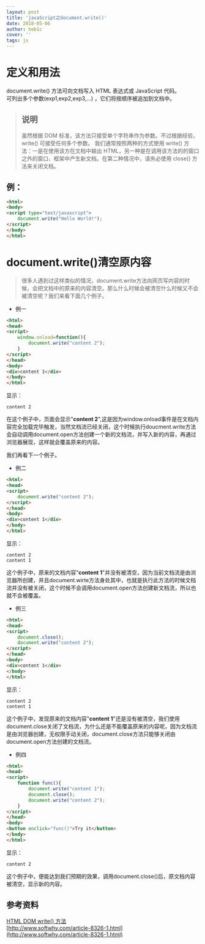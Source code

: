 ```yaml
---
layout: post
title: 'javaScript之document.write()'
date: 2018-05-06
author: heb1c
cover: ''
tags: js
---
```


# 定义和用法
document.write() 方法可向文档写入 HTML 表达式或 JavaScript 代码。  
可列出多个参数(exp1,exp2,exp3,...) ，它们将按顺序被追加到文档中。
> ## 说明
>  虽然根据 DOM 标准，该方法只接受单个字符串作为参数。不过根据经验，write() 可接受任何多个参数。
>我们通常按照两种的方式使用 write() 方法：一是在使用该方在文档中输出 HTML，另一种是在调用该方法的的窗口之外的窗口、框架中产生新文档。在第二种情况中，请务必使用 close() 方法来关闭文档。

## 例：

```HTML
<html>
<body>
<script type="text/javascript">
    document.write("Hello World!");
</script>
</body>
</html>
```
# document.write()清空原内容
> 很多人遇到过这样类似的情况，document.write方法向网页写内容的时候，会把文档中的原来的内容清空。那么什么时候会被清空什么时候又不会被清空呢？我们来看下面几个例子。

* 例一

```HTML
<html>      
<head>      
<script>  
    window.onload=function(){
        document.write("content 2");
    }
</script> 
</head>  
<body>  
<div>content 1</div> 
</body>  
</html>
```
显示：  

    content 2

在这个例子中，页面会显示"**content 2**",这是因为window.onload事件是在文档内容完全加载完毕触发，当然文档流已经关闭，这个时候执行doucment.write方法会自动调用document.open方法创建一个新的文档流，并写入新的内容，再通过浏览器展现，这样就会覆盖原来的内容。

我们再看下一个例子。
* 例二

```HTML
<html>      
<head>      
<script>  
    document.write("content 2");
</script> 
</head>  
<body>  
<div>content 1</div> 
</body>  
</html>
```
显示：  

    content 2
    content 1

这个例子中，原来的文档内容"**content 1**"并没有被清空，因为当前文档流是由浏览器所创建，并且document.wirte方法身处其中，也就是执行此方法的时候文档流并没有被关闭，这个时候不会调用document.open方法创建新文档流，所以也就不会被覆盖。

* 例三

```HTML
<html>      
<head>      
<script>  
    document.close(); 
    document.write("content 2");
</script> 
</head>  
<body>  
<div>content 1</div> 
</body>  
</html>
```
显示：  

    content 2
    content 1

这个例子中，发现原来的文档内容"**content 1**"还是没有被清空，我们使用document.close关闭了文档流，为什么还是不能覆盖原来的内容呢，因为文档流是由浏览器创建，无权限手动关闭，document.close方法只能够关闭由document.open方法创建的文档流。

* 例四

```HTML
<html>      
<head>      
<script>  
    function func(){
        document.write("content 1");
        document.close();
        document.write("content 2");
    }
</script> 
</head>  
<body>  
<button onclick="func()">Try it</button>
</body>  
</html>
```

显示：  

    content 2  

这个例子中，便能达到我们预期的效果，调用document.close()后，原文档内容被清空，显示新的内容。  

## 参考资料
[HTML DOM write() 方法](http://www.w3school.com.cn/jsref/met_doc_write.asp)  
[http://www.softwhy.com/article-8326-1.html](http://www.softwhy.com/article-8326-1.html)